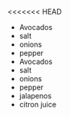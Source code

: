 <<<<<<< HEAD
- Avocados
- salt
- onions
- pepper
- Avocados
- salt
- onions
- pepper
- jalapenos
- citron juice
